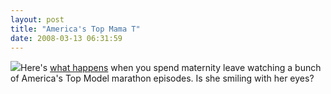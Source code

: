 ```yaml
---
layout: post
title: "America's Top Mama T"
date: 2008-03-13 06:31:59
---
```

[![](http://thecave.smugmug.com/photos/265288464_PFqKt-Th.jpg)](http://thecave.smugmug.com/gallery/4506405_yCREw/1/265288464_PFqKt)Here's [what happens](http://thecave.smugmug.com/gallery/4506405_yCREw/1/265288464_PFqKt) when you spend maternity leave watching a bunch of America's Top Model marathon episodes. Is she smiling with her eyes?
